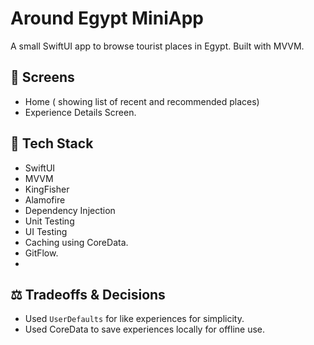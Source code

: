 # Around Egypt MiniApp
A small SwiftUI app to browse tourist places in Egypt. Built with MVVM.

## 📱 Screens
- Home ( showing list of recent and recommended places)
- Experience Details Screen.

## 🔧 Tech Stack
- SwiftUI
- MVVM
- KingFisher
- Alamofire
- Dependency Injection
- Unit Testing
- UI Testing
- Caching using CoreData.
- GitFlow.
- 
## ⚖️ Tradeoffs & Decisions
- Used `UserDefaults` for like experiences for simplicity.
- Used CoreData to save experiences locally for offline use.

